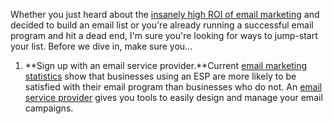 Whether you just heard about the [insanely high ROI of email
marketing](/blog/2014/01/06/email-marketing-statistics-2014/)
and decided to build an email list or you&apos;re already running a
successful email program and hit a dead end, I&apos;m sure you&apos;re looking for
ways to jump-start your list. Before we dive in, make sure you...

1.  **Sign up with an email service provider.**Current [email marketing
    statistics](/blog/2014/01/06/email-marketing-statistics-2014/)
    show that businesses using an ESP are more likely to be satisfied
    with their email program than businesses who do not. An [email
    service provider](http://expresspigeon.com) gives you tools to
    easily design and manage your email campaigns.

